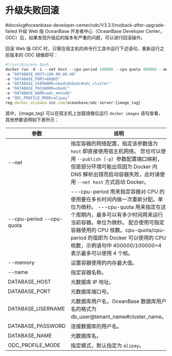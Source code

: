 升级失败回滚 
===========================
#docslug#oceanbase-developer-center/odc/V3.3.1/rooback-after-upgrade-failed
升级 Web 版 OceanBase 开发者中心（OceanBase Developer Center，ODC）后，如果发现升级后的版本有严重的问题，可以进行回滚操作。

回滚 Web 版 ODC 时，只需在宿主机的命令行工具中运行下述语句，重新运行之前版本的 ODC 镜像即可：

```javascript
#!/usr/bin/env bash
docker run -d -i --net host --cpu-period 100000 --cpu-quota 400000 --memory 8G --name "obodc" 
-e "DATABASE_HOST=100.00.00.00" 
-e "DATABASE_PORT=60805" 
-e "DATABASE_USERNAME=obodc@obodc#odc_cluster" 
-e "DATABASE_PASSWORD=obodc" 
-e "DATABASE_NAME=odc_metadb" 
-e "ODC_PROFILE_MODE=alipay"
reg.docker.alibaba-inc.com/oceanbase/odc-server:{image_tag}
```


其中，{image_tag} 可以在宿主机上加载镜像后运行 `docker images` 语句查看，其他参数说明如下表所示：


|            参数             |                                                                                                             说明                                                                                                             |
|---------------------------|----------------------------------------------------------------------------------------------------------------------------------------------------------------------------------------------------------------------------|
| --net                     | 指定容器的网络配置，指定该参数值为 `host` 即直接使用宿主机网络。 您也可以使用 `--publish`（`-p`）参数配置端口映射，但是部分环境可能出现因为 Docker 内 DNS 解析出错而启动容器失败，此时请使用 `--net host` 方式启动 Docker。                                                                |
| --cpu-period  --cpu-quota | ---cpu-period 用来指定容器对 CPU 的使用要在多长时间内做一次重新分配。单位为微秒。 ---cpu-quota 用来指定在这个周期内，最多可以有多少时间用来运行当前容器。单位为微秒。 配合使用可指定容器使用的 CPU 核数。cpu-quota/cpu-period 的值即为 Docker 可以使用的 CPU 核数，示例语句中 400000/100000=4 表示最多可以使用 4 个核。 |
| --memory                  | 设置容器使用的内存最大值。                                                                                                                                                                                                              |
| --name                    | 指定容器名称。                                                                                                                                                                                                                    |
| DATABASE_HOST             | 元数据库 IP 地址。                                                                                                                                                                                                                |
| DATABASE_PORT             | 元数据库端口号。                                                                                                                                                                                                                   |
| DATABASE_USERNAME         | 元数据库用户名，OceanBase 数据库用户名的格式为 db_user@tenant_name#cluster_name。                                                                                                                                                             |
| DATABASE_PASSWORD         | 连接数据库的用户名。                                                                                                                                                                                                                 |
| DATABASE_NAME             | 元数据库名。                                                                                                                                                                                                                     |
| ODC_PROFILE_MODE          | 指定模式，默认指定为 `alipay`。                                                                                                                                                                                                       |


